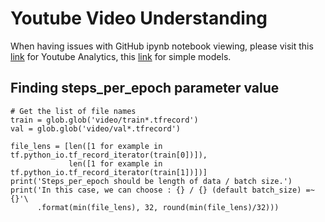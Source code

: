 # Youtube Video Understanding 

When having issues with GitHub ipynb notebook viewing, please visit this [link](https://nbviewer.jupyter.org/github/lordsoffallen/youtube-video-understanding/blob/master/Youtube%20Data%20Analytics.ipynb) for Youtube Analytics, this [link](https://nbviewer.jupyter.org/github/lordsoffallen/youtube-video-understanding/blob/master/Simple%20Models.ipynb) for simple models.

## Finding steps_per_epoch parameter value
```
# Get the list of file names
train = glob.glob('video/train*.tfrecord')
val = glob.glob('video/val*.tfrecord')

file_lens = [len([1 for example in tf.python_io.tf_record_iterator(train[0])]), 
             len([1 for example in tf.python_io.tf_record_iterator(train[1])])]
print('Steps_per_epoch should be length of data / batch size.')
print('In this case, we can choose : {} / {} (default batch_size) =~ {}'\
      .format(min(file_lens), 32, round(min(file_lens)/32)))
```